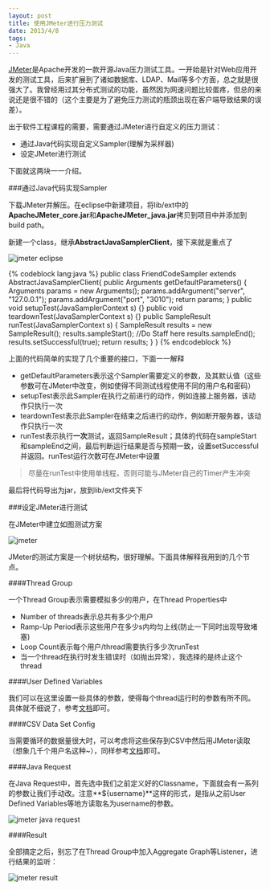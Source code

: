 ```yaml
---
layout: post
title: 使用JMeter进行压力测试
date: 2013/4/8
tags:
- Java
---
```


[JMeter](jmeter.apache.org)是Apache开发的一款开源Java压力测试工具。一开始是针对Web应用开发的测试工具，后来扩展到了诸如数据库、LDAP、Mail等多个方面，总之就是很强大了。我曾经用过其分布式测试的功能，虽然因为网速问题比较蛋疼，但总的来说还是很不错的（这个主要是为了避免压力测试的瓶颈出现在客户端导致结果的误差）。

出于软件工程课程的需要，需要通过JMeter进行自定义的压力测试：

- 通过Java代码实现自定义Sampler(理解为采样器)
- 设定JMeter进行测试

<!--more-->

下面就这两块一一介绍。

###通过Java代码实现Sampler

下载JMeter并解压。在eclipse中新建项目，将lib/ext中的**ApacheJMeter_core.jar**和**ApacheJMeter_java.jar**拷贝到项目中并添加到build path。

新建一个class，继承**AbstractJavaSamplerClient**，接下来就是重点了

![jmeter eclipse](/images/jmeter1.png)

{% codeblock lang:java %}
public class FriendCodeSampler extends AbstractJavaSamplerClient{
	public Arguments getDefaultParameters() {
		Arguments params = new Arguments();
	    params.addArgument("server", "127.0.0.1");
	    params.addArgument("port", "3010");
	    return params;
	}
	public void setupTest(JavaSamplerContext s) {}
	public void teardownTest(JavaSamplerContext s) {}
	public SampleResult runTest(JavaSamplerContext s) {
		SampleResult results = new SampleResult();
		results.sampleStart();
		//Do Staff here
		results.sampleEnd();
		results.setSuccessful(true);
		return results;
	}
}
{% endcodeblock %}

上面的代码简单的实现了几个重要的接口，下面一一解释

- getDefaultParameters表示这个Sampler需要定义的参数，及其默认值（这些参数可在JMeter中改变，例如使得不同测试线程使用不同的用户名和密码）
- setupTest表示此Sampler在执行之前进行的动作，例如连接上服务器，该动作只执行一次
- teardownTest表示此Sampler在结束之后进行的动作，例如断开服务器，该动作只执行一次
- runTest表示执行**一次**测试，返回SampleResult；具体的代码在sampleStart和sampleEnd之间，最后判断运行结果是否与预期一致，设置setSuccessful并返回。runTest运行次数可在JMeter中设置

> 尽量在runTest中使用单线程，否则可能与JMeter自己的Timer产生冲突

最后将代码导出为jar，放到lib/ext文件夹下

###设定JMeter进行测试

在JMeter中建立如图测试方案

![jmeter](/images/jmeter2.png)

JMeter的测试方案是一个树状结构，很好理解。下面具体解释我用到的几个节点。

####Thread Group

一个Thread Group表示需要模拟多少的用户，在Thread Properties中

- Number of threads表示总共有多少个用户
- Ramp-Up Period表示这些用户在多少s内均匀上线(防止一下同时出现导致堵塞)
- Loop Count表示每个用户/thread需要执行多少次runTest
- 当一个thread在执行时发生错误时（如抛出异常），我选择的是终止这个thread

####User Defined Variables

我们可以在这里设置一些具体的参数，使得每个thread运行时的参数有所不同。具体就不细说了，参考[文档](http://jmeter.apache.org/usermanual/component_reference.html#User_Defined_Variables)即可。


####CSV Data Set Config

当需要循环的数据量很大时，可以考虑将这些保存到CSV中然后用JMeter读取（想象几千个用户名这种~），同样参考[文档](http://jmeter.apache.org/usermanual/component_reference.html#CSV_Data_Set_Config)即可。

####Java Request

在Java Request中，首先选中我们之前定义好的Classname，下面就会有一系列的参数让我们手动改。注意**${username}**这样的形式，是指从之前User Defined Variables等地方读取名为username的参数。

![jmeter java request](/images/jmeter3.png)

####Result

全部搞定之后，别忘了在Thread Group中加入Aggregate Graph等Listener，进行结果的监听：

![jmeter result](/images/jmeter4.png)
